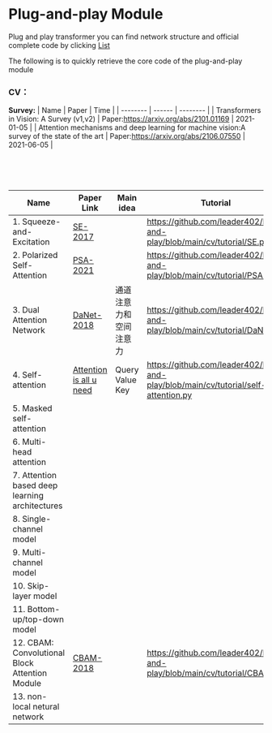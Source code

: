 # Plug-and-play Module
Plug and play transformer
you can find network structure and official complete code by clicking [List](https://github.com/leader402/Plug-and-play/blob/main/cv/CV-List.md)

The following is to quickly retrieve the core code of the plug-and-play module





### CV：
**Survey:**
|  Name    | Paper  | Time     |
| -------- | ------ | -------- |
| Transformers in Vision: A Survey (v1,v2) | Paper:https://arxiv.org/abs/2101.01169  |     2021-01-05       |
| Attention mechanisms and deep learning for machine vision:A survey of the state of the art   | Paper:https://arxiv.org/abs/2106.07550 |         2021-06-05       |

<br />
<br />
<br />


| Name                                        | Paper  Link                 | Main idea                    | Tutorial                                       |
| ------------------------------------------- | ----------------------------|------------------------------| ---------------------------------------------- |
| 1. Squeeze-and-Excitation                   | [SE-2017](https://arxiv.org/pdf/1709.01507.pdf )|               | https://github.com/leader402/Plug-and-play/blob/main/cv/tutorial/SE.py |
| 2. Polarized Self-Attention                 | [PSA-2021](https://arxiv.org/pdf/2107.00782.pdf)|               | https://github.com/leader402/Plug-and-play/blob/main/cv/tutorial/PSA.py |
| 3. Dual Attention Network                   | [DaNet-2018](https://arxiv.org/pdf/1809.02983.pdf)| 通道注意力和空间注意力 | https://github.com/leader402/Plug-and-play/blob/main/cv/tutorial/DaNet.py |
| 4. Self-attention                           |  [Attention is all u need](https://arxiv.org/abs/1706.03762)|  Query Value Key             | https://github.com/leader402/Plug-and-play/blob/main/cv/tutorial/self-attention.py                                                 |
| 5. Masked self-attention                    |                                            |               |                                                  |
| 6. Multi-head attention                     |                                            |               |                                                  |
| 7. Attention based deep learning architectures |                                         |               |                                                  |
| 8. Single-channel model                     |                                            |               |                                                  |
| 9. Multi-channel model                      |                                            |               |                                                  |
| 10. Skip-layer model                        |                                            |               |                                                  |
| 11. Bottom-up/top-down model                |                                            |               |                                                  |
| 12. CBAM: Convolutional Block Attention Module| [CBAM-2018](https://arxiv.org/abs/1807.06521) |         | https://github.com/leader402/Plug-and-play/blob/main/cv/tutorial/CBAM.py  |
| 13. non-local netural network                |                                            |               |                                                  |

